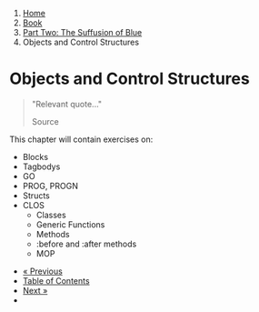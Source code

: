 <ol class="breadcrumb">
  <li><a href="/">Home</a></li>
  <li><a href="/book/">Book</a></li>
  <li><a href="/book/2-0-0-overview/">Part Two: The Suffusion of Blue</a></li>
  <li class="active">Objects and Control Structures</li>
</ol>

# Objects and Control Structures

> "Relevant quote..."
> <footer>Source</footer>

This chapter will contain exercises on:

* Blocks
* Tagbodys
* GO
* PROG, PROGN
* Structs
* CLOS
    * Classes
    * Generic Functions
    * Methods
    * :before and :after methods
    * MOP

<ul class="pager">
  <li class="previous"><a href="/book/2-02-0-regex/">&laquo; Previous</a></li>
  <li><a href="/book/">Table of Contents</a></li>
  <li class="next"><a href="/book/2-04-0-data-persistence/">Next &raquo;</a><li>
</ul>
